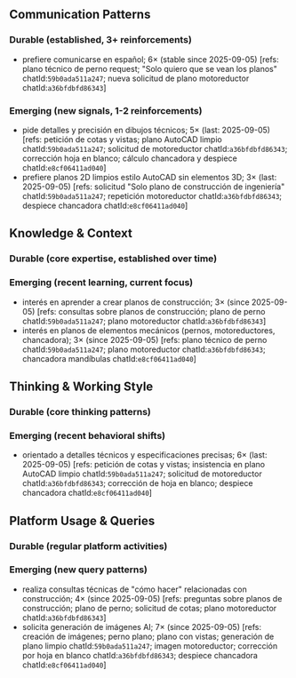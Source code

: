 ## Communication Patterns
### Durable (established, 3+ reinforcements)
- prefiere comunicarse en español; 6× (stable since 2025-09-05) [refs: plano técnico de perno request; "Solo quiero que se vean los planos" chatId:`59b0ada511a247`; nueva solicitud de plano motoreductor chatId:`a36bfdbfd86343`]

### Emerging (new signals, 1-2 reinforcements)
- pide detalles y precisión en dibujos técnicos; 5× (last: 2025-09-05) [refs: petición de cotas y vistas; plano AutoCAD limpio chatId:`59b0ada511a247`; solicitud de motoreductor chatId:`a36bfdbfd86343`; corrección hoja en blanco; cálculo chancadora y despiece chatId:`e8cf06411ad040`]
- prefiere planos 2D limpios estilo AutoCAD sin elementos 3D; 3× (last: 2025-09-05) [refs: solicitud "Solo plano de construcción de ingeniería" chatId:`59b0ada511a247`; repetición motoreductor chatId:`a36bfdbfd86343`; despiece chancadora chatId:`e8cf06411ad040`]

## Knowledge & Context
### Durable (core expertise, established over time)

### Emerging (recent learning, current focus)
- interés en aprender a crear planos de construcción; 3× (since 2025-09-05) [refs: consultas sobre planos de construcción; plano de perno chatId:`59b0ada511a247`; plano motoreductor chatId:`a36bfdbfd86343`]
- interés en planos de elementos mecánicos (pernos, motoreductores, chancadora); 3× (since 2025-09-05) [refs: plano técnico de perno chatId:`59b0ada511a247`; plano motoreductor chatId:`a36bfdbfd86343`; chancadora mandíbulas chatId:`e8cf06411ad040`]

## Thinking & Working Style
### Durable (core thinking patterns)

### Emerging (recent behavioral shifts)
- orientado a detalles técnicos y especificaciones precisas; 6× (last: 2025-09-05) [refs: petición de cotas y vistas; insistencia en plano AutoCAD limpio chatId:`59b0ada511a247`; solicitud de motoreductor chatId:`a36bfdbfd86343`; corrección de hoja en blanco; despiece chancadora chatId:`e8cf06411ad040`]

## Platform Usage & Queries
### Durable (regular platform activities)

### Emerging (new query patterns)
- realiza consultas técnicas de "cómo hacer" relacionadas con construcción; 4× (since 2025-09-05) [refs: preguntas sobre planos de construcción; plano de perno; solicitud de cotas; plano motoreductor chatId:`a36bfdbfd86343`]
- solicita generación de imágenes AI; 7× (since 2025-09-05) [refs: creación de imágenes; perno plano; plano con vistas; generación de plano limpio chatId:`59b0ada511a247`; imagen motoreductor; corrección por hoja en blanco chatId:`a36bfdbfd86343`; despiece chancadora chatId:`e8cf06411ad040`]